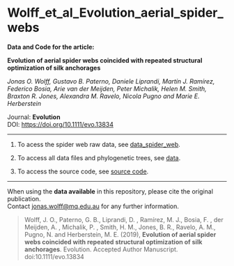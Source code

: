 # Wolff_et_al_Evolution_aerial_spider_webs

__Data and Code for the article:__  

__Evolution of aerial spider webs coincided with repeated structural optimization of silk anchorages__
  
_Jonas O. Wolff, Gustavo B. Paterno, Daniele Liprandi, Martín J. Ramírez, Federico Bosia, Arie van der Meijden, Peter Michalik, Helen M. Smith, Braxton R. Jones, Alexandra M. Ravelo, Nicola Pugno and Marie E. Herberstein_  
  
Journal: __Evolution__  
DOI:  https://doi.org/10.1111/evo.13834  

***

1. To acess the spider web raw data, see [data_spider_web](https://github.com/paternogbc/wolff_et_al_Evolution_aerial_spider_webs/blob/master/data/data_spider_web.csv).

2. To access all data files and phylogenetic trees, see [data](https://github.com/paternogbc/wolff_et_al_Evolution_aerial_spider_webs/tree/master/data).

3. To access the source code, see [source code](https://github.com/paternogbc/wolff_et_al_Evolution_aerial_spider_webs/tree/master/source%20code).


***
When using the __data available__ in this repository, please cite the original publication.  
Contact jonas.wolff@mq.edu.au for any further information.  

> Wolff, J. O., Paterno, G. B., Liprandi, D. , Ramírez, M. J., Bosia, F. , der Meijden, A. , Michalik, P. , Smith, H. M., Jones, B. R., Ravelo, A. M., Pugno, N. and Herberstein, M. E. (2019), __Evolution of aerial spider webs coincided with repeated structural optimization of silk anchorages__. Evolution. Accepted Author Manuscript. doi:10.1111/evo.13834
